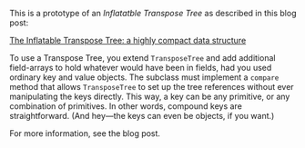 This is a prototype of an _Inflatatble Transpose Tree_ as described in this blog post:

[The Inflatable Transpose Tree: a highly compact data structure](https://engineering.vena.io/2016/05/09/transpose-tree/)

To use a Transpose Tree, you extend `TransposeTree` and add additional field-arrays to hold whatever would have been in fields, had you used ordinary key and value objects.  The subclass must implement a `compare` method that allows `TransposeTree` to set up the tree references without ever manipulating the keys directly.  This way, a key can be any primitive, or any combination of primitives.  In other words, compound keys are straightforward.  (And hey&mdash;the keys can even be objects, if you want.)

For more information, see the blog post.
